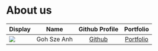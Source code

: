 # About us

Display |    Name     | Github Profile | Portfolio 
--------|:-----------:|:--------------:|:---------:
![](https://avatars.githubusercontent.com/u/161400216?v=4) | Goh Sze Anh |   [Github](https://github.com/JeanPerrierIII)   | [Portfolio](docs/team/jeanperrieriii.md)
